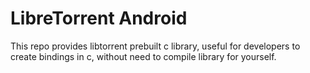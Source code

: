 # LibreTorrent Android
This repo provides libtorrent prebuilt c library, useful for developers to create bindings in c, without need to compile library for yourself.